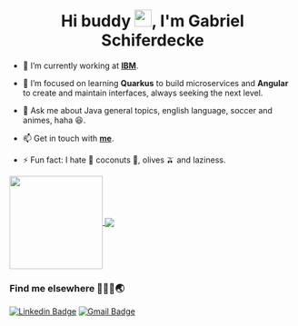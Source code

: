 <h1 align="center">Hi buddy <img src="https://raw.githubusercontent.com/kaueMarques/kaueMarques/master/hi.gif" width="30px">, I'm Gabriel Schiferdecke</h1>

- 🔭 I’m currently working at **[IBM](https://www.ibm.com/br-pt)**. 

- 🌱 I’m focused on learning **Quarkus** to build microservices and **Angular** to create and maintain interfaces, always seeking the next level.

- 💬 Ask me about Java general topics, english language, soccer and animes, haha 😆. 

- 📫 Get in touch with **[me](https://www.linkedin.com/in/gabriel-schiferdecke-540307139)**.

- ⚡ Fun fact: I hate 🤮 coconuts 🥥, olives 🫒 and laziness.


<a href="https://github.com/anuraghazra/github-readme-stats">
  <img align="center" height="164" src="https://github-readme-stats.vercel.app/api?username=gschifer&show_icons=true&theme=tokyonight" />
</a>
<a href="https://github.com/anuraghazra/convoychat">
  <img align="center" src="https://github-readme-stats.vercel.app/api/top-langs/?username=gschifer&layout=compact&theme=tokyonight" />
</a>



### Find me elsewhere 👨🏻‍💻🌏
[![Linkedin Badge](https://img.shields.io/badge/-Find%20me%20on%20Linkedin-6A5ACD?style=flat-square&logo=Linkedin&logoColor=white&link=https://www.linkedin.com/in/gabriel-schiferdecke-540307139/)](https://www.linkedin.com/in/gabriel-schiferdecke-540307139/)
[![Gmail Badge](https://img.shields.io/badge/-Send%20me%20an%20email-6A5ACD?style=flat-square&logo=Gmail&logoColor=white&link=mailto:gabriel.schifer@hotmail.com)](mailto:gabriel.schifer@hotmail.com)
